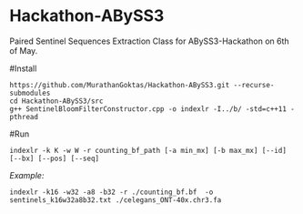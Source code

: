 # Hackathon-ABySS3

Paired Sentinel Sequences Extraction Class for ABySS3-Hackathon on 6th of May.

#Install
```
https://github.com/MurathanGoktas/Hackathon-ABySS3.git --recurse-submodules
cd Hackathon-ABySS3/src
g++ SentinelBloomFilterConstructor.cpp -o indexlr -I../b/ -std=c++11 -pthread
```

#Run
```
indexlr -k K -w W -r counting_bf_path [-a min_mx] [-b max_mx] [--id] [--bx] [--pos] [--seq]
```
*Example:*
```
indexlr -k16 -w32 -a8 -b32 -r ./counting_bf.bf  -o sentinels_k16w32a8b32.txt ./celegans_ONT-40x.chr3.fa
```
